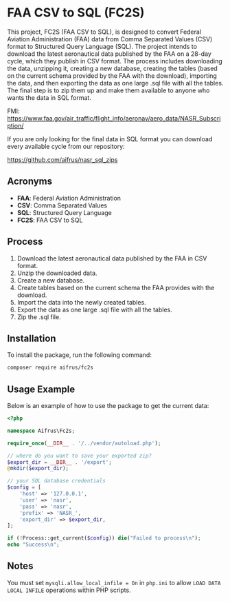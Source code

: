 # FAA CSV to SQL (FC2S)

This project, FC2S (FAA CSV to SQL), is designed to convert Federal Aviation Administration (FAA) data from Comma Separated Values (CSV) format to Structured Query Language (SQL). The project intends to download the latest aeronautical data published by the FAA on a 28-day cycle, which they publish in CSV format. The process includes downloading the data, unzipping it, creating a new database, creating the tables (based on the current schema provided by the FAA with the download), importing the data, and then exporting the data as one large .sql file with all the tables. The final step is to zip them up and make them available to anyone who wants the data in SQL format.

FMI: https://www.faa.gov/air_traffic/flight_info/aeronav/aero_data/NASR_Subscription/

If you are only looking for the final data in SQL format you can download every available cycle from our repository:

https://github.com/aifrus/nasr_sql_zips

## Acronyms

- **FAA**: Federal Aviation Administration
- **CSV**: Comma Separated Values
- **SQL**: Structured Query Language
- **FC2S**: FAA CSV to SQL

## Process

1. Download the latest aeronautical data published by the FAA in CSV format.
2. Unzip the downloaded data.
3. Create a new database.
4. Create tables based on the current schema the FAA provides with the download.
5. Import the data into the newly created tables.
6. Export the data as one large .sql file with all the tables.
7. Zip the .sql file.

## Installation

To install the package, run the following command:

```bash
composer require aifrus/fc2s
```

## Usage Example

Below is an example of how to use the package to get the current data:

```php
<?php

namespace Aifrus\Fc2s;

require_once(__DIR__ . '/../vendor/autoload.php');

// where do you want to save your exported zip?
$export_dir = __DIR__ . '/export';
@mkdir($export_dir);

// your SQL database credentials
$config = [
    'host' => '127.0.0.1',
    'user' => 'nasr',
    'pass' => 'nasr',
    'prefix' => 'NASR_',
    'export_dir' => $export_dir,
];

if (!Process::get_current($config)) die("Failed to process\n");
echo "Success\n";
```

## Notes

You must set `mysqli.allow_local_infile = On` in `php.ini` to allow `LOAD DATA LOCAL INFILE` operations within PHP scripts.

